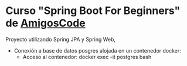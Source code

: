 # **Curso "Spring Boot For Beginners" de [AmigosCode](https://amigoscode.com)**

Proyecto utilizando Spring JPA y Spring Web, 
- Conexión a base de datos posgres alojada en un contenedor docker:
    - Acceso al contenedor: docker exec -it postgres bash

